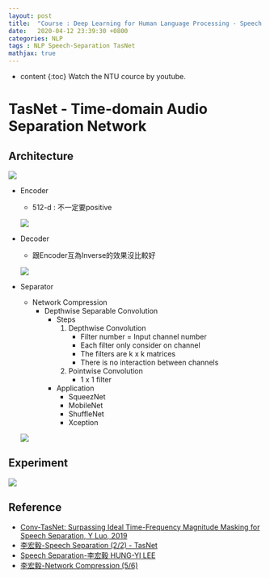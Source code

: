 ```yaml
---
layout: post
title:  "Course : Deep Learning for Human Language Processing - Speech Separation"
date:   2020-04-12 23:39:30 +0800
categories: NLP
tags : NLP Speech-Separation TasNet
mathjax: true
---
```

* content 
{:toc}
Watch the NTU cource by youtube.




# TasNet - Time-domain Audio Separation Network
## Architecture
![](https://i.imgur.com/q59RTC7.png)

* Encoder
    
	* 512-d : 不一定要positive
    
	![](https://i.imgur.com/5AADpzn.png)

* Decoder
    
	* 跟Encoder互為Inverse的效果沒比較好

    ![](https://i.imgur.com/TnXlyBr.png)

* Separator
    * Network Compression
        * Depthwise Separable Convolution
            * Steps
                1. Depthwise Convolution 
                    * Filter number = Input channel number
                    * Each filter only consider on channel
                    * The filters are k x k matrices
                    * There is no interaction between channels
                2. Pointwise Convolution
                    * 1 x 1 filter
            * Application
                * SqueezNet
                * MobileNet
                * ShuffleNet
                * Xception

    ![](https://i.imgur.com/myJBKC9.png)

## Experiment
![](https://i.imgur.com/oeNTNma.png)


## Reference
* [Conv-TasNet: Surpassing Ideal Time-Frequency Magnitude Masking for Speech Separation, Y Luo, 2019](https://arxiv.org/abs/1809.07454)
* [李宏毅-Speech Separation (2/2) - TasNet](https://www.youtube.com/watch?v=G0O1A7lONSY)
* [Speech Separation-李宏毅 HUNG-YI LEE](http://speech.ee.ntu.edu.tw/~tlkagk/courses/DLHLP20/SP%20(v3).pdf)
* [李宏毅-Network Compression (5/6)](https://www.youtube.com/watch?v=L0TOXlNpCJ8&feature=youtu.be)


